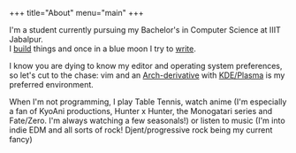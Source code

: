 +++
title="About"
menu="main"
+++

I'm a student currently pursuing my Bachelor's in Computer Science at IIIT Jabalpur.  
I [build](/projects/) things and once in a blue moon I try to [write](/blog/).

I know you are dying to know my editor and operating system preferences, so let's cut to the chase:
vim and an [Arch-derivative](https://antergos.com) with [KDE/Plasma](https://kde.org/plasma-desktop) is my preferred environment.  

When I'm not programming, I play Table Tennis, watch anime
(I'm especially a fan of KyoAni productions, Hunter x Hunter, the Monogatari series and Fate/Zero. I'm always watching a few seasonals!) or listen to music (I'm into indie EDM and all sorts of rock! Djent/progressive rock being my current fancy)


